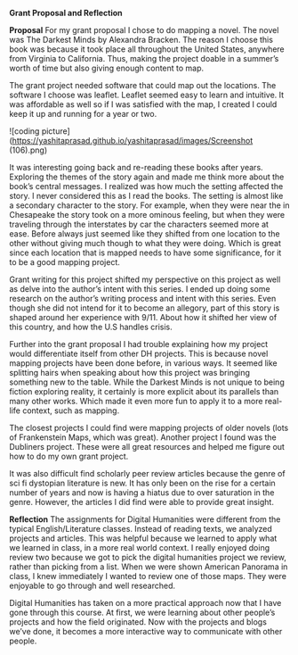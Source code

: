 **Grant Proposal and Reflection**

**Proposal**
For my grant proposal I chose to do mapping a novel. The novel was The Darkest Minds by Alexandra Bracken. The reason I choose this book was because it took place all throughout the United States, anywhere from Virginia to California. Thus, making the project doable in a summer’s worth of time but also giving enough content to map. 


The grant project needed software that could map out the locations. The software I choose was leaflet. Leaflet seemed easy to learn and intuitive. It was affordable as well so if I was satisfied with the map, I created I could keep it up and running for a year or two. 


![coding picture](https://yashitaprasad.github.io/yashitaprasad/images/Screenshot (106).png)

It was interesting going back and re-reading these books after years. Exploring the themes of the story again and made me think more about the book’s central messages. I realized was how much the setting affected the story. I never considered this as I read the books. The setting is almost like a secondary character to the story. For example, when they were near the in Chesapeake the story took on a more ominous feeling, but when they were traveling through the interstates by car the characters seemed more at ease. Before always just seemed like they shifted from one location to the other without giving much though to what they were doing. Which is great since each location that is mapped needs to have some significance, for it to be a good mapping project. 


Grant writing for this project shifted my perspective on this project as well as delve into the author’s intent with this series. I ended up doing some research on the author’s writing process and intent with this series. Even though she did not intend for it to become an allegory, part of this story is shaped around her experience with 9/11.  About how it shifted her view of this country, and how the U.S handles crisis. 


Further into the grant proposal I had trouble explaining how my project would differentiate itself from other DH projects. This is because novel mapping projects have been done before, in various ways. It seemed like splitting hairs when speaking about how this project was bringing something new to the table. While the Darkest Minds is not unique to being fiction exploring reality, it certainly is more explicit about its parallels than many other works. Which made it even more fun to apply it to a more real-life context, such as mapping. 


The closest projects I could find were mapping projects of older novels (lots of Frankenstein Maps, which was great). Another project I found was the Dubliners project. These were all great resources and helped me figure out how to do my own grant project. 


It was also difficult find scholarly peer review articles because the genre of sci fi dystopian literature is new. It has only been on the rise for a certain number of years and now is having a hiatus due to over saturation in the genre. However, the articles I did find were able to provide great insight. 

**Reflection**
The assignments for Digital Humanities were different from the typical English/Literature classes. Instead of reading texts, we analyzed projects and articles. This was helpful because we learned to apply what we learned in class, in a more real world context.  I really enjoyed doing review two because we got to pick the digital humanities project we review, rather than picking from a list. When we were shown American Panorama in class, I knew immediately I wanted to review one of those maps. They were enjoyable to go through and well researched. 


Digital Humanities has taken on a more practical approach now that I have gone through this course. At first, we were learning about other people’s projects and how the field originated. Now with the projects and blogs we’ve done, it becomes a more interactive way to communicate with other people. 

